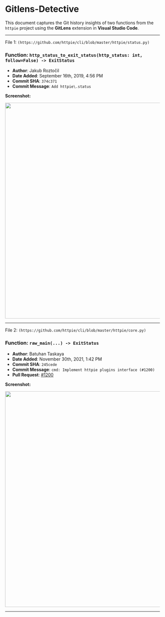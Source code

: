 # Gitlens-Detective

This document captures the Git history insights of two functions from the `httpie` project using the **GitLens** extension in **Visual Studio Code**.

---
File 1: `(https://github.com/httpie/cli/blob/master/httpie/status.py)`

### Function: `http_status_to_exit_status(http_status: int, follow=False) -> ExitStatus`

- **Author**: Jakub Roztočil  
- **Date Added**: September 16th, 2019, 4:56 PM  
- **Commit SHA**: `374c371`  
- **Commit Message**: `Add httpie\.status`

**Screenshot:**

<img src ="https://github.com/user-attachments/assets/72ece866-1279-477d-92b2-541ca859bcd6" width = "700">

---

File 2: `(https://github.com/httpie/cli/blob/master/httpie/core.py)`

### Function: `raw_main(...) -> ExitStatus`

- **Author**: Batuhan Taskaya  
- **Date Added**: November 30th, 2021, 1:42 PM  
- **Commit SHA**: `245cede`  
- **Commit Message**: `cmd: Implement httpie plugins interface (#1200)`  
- **Pull Request**: [#1200](https://github.com/httpie/httpie/pull/1200)

**Screenshot:**

<img src ="https://github.com/user-attachments/assets/2693bf2d-0749-4dee-82d9-92efe415fbee" width = "700">

---

